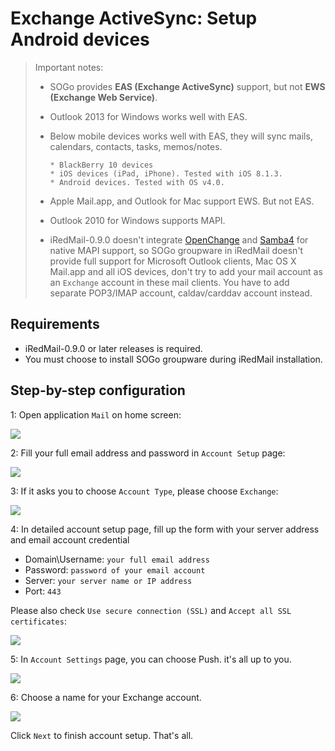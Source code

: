 # Exchange ActiveSync: Setup Android devices

> Important notes:
>
> * SOGo provides __EAS (Exchange ActiveSync)__ support, but not __EWS
>   (Exchange Web Service)__.
>
> * Outlook 2013 for Windows works well with EAS.
>
> * Below mobile devices works well with EAS, they will sync mails, calendars,
>   contacts, tasks, memos/notes.
>
>       * BlackBerry 10 devices
>       * iOS devices (iPad, iPhone). Tested with iOS 8.1.3.
>       * Android devices. Tested with OS v4.0.
>
> * Apple Mail.app, and Outlook for Mac support EWS. But not EAS.
> * Outlook 2010 for Windows supports MAPI.
> * iRedMail-0.9.0 doesn't integrate [OpenChange](http://www.openchange.org) and
>   [Samba4](http://www.samba.org) for native MAPI support, so SOGo groupware
>   in iRedMail doesn't provide full support for Microsoft Outlook clients,
>   Mac OS X Mail.app and all iOS devices, don't try to add your mail account
>   as an `Exchange` account in these mail clients. You have to add separate
>   POP3/IMAP account, caldav/carddav account instead.

## Requirements

* iRedMail-0.9.0 or later releases is required.
* You must choose to install SOGo groupware during iRedMail installation.

## Step-by-step configuration

1: Open application `Mail` on home screen:

![](./images/sogo/android.mail.png)

2: Fill your full email address and password in `Account Setup` page:

![](./images/sogo/android.account.setup.png)

3: If it asks you to choose `Account Type`, please choose `Exchange`:

![](./images/sogo/android.account.type.png)

4: In detailed account setup page, fill up the form with your server address
   and email account credential

* Domain\Username: `your full email address`
* Password: `password of your email account`
* Server: `your server name or IP address`
* Port: `443`

Please also check `Use secure connection (SSL)` and `Accept all SSL certificates`:

![](./images/sogo/android.account.details.png)

5: In `Account Settings` page, you can choose Push. it's all up to you.

![](./images/sogo/android.account.settings.png)

6: Choose a name for your Exchange account.

![](./images/sogo/android.account.name.png)

Click `Next` to finish account setup. That's all.
